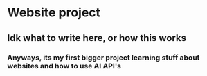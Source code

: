 # Website project
## Idk what to write here, or how this works
### Anyways, its my first bigger project learning stuff about websites and how to use AI API's
